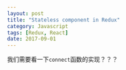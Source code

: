```yaml
---
layout: post
title: "Stateless component in Redux"
category: Javascript
tags: [Redux, React]
date: 2017-09-01
---
```


我们需要看一下`connect`函数的实现？？？